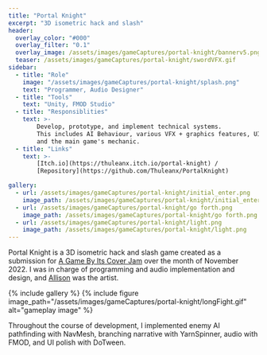 ```yaml
---
title: "Portal Knight"
excerpt: "3D isometric hack and slash"
header:
  overlay_color: "#000"
  overlay_filter: "0.1"
  overlay_image: /assets/images/gameCaptures/portal-knight/bannerv5.png
  teaser: /assets/images/gameCaptures/portal-knight/swordVFX.gif
sidebar:
  - title: "Role"
    image: "/assets/images/gameCaptures/portal-knight/splash.png"
    text: "Programmer, Audio Designer"
  - title: "Tools"
    text: "Unity, FMOD Studio"
  - title: "Responsiblities"
    text: >-
        Develop, prototype, and implement technical systems.
        This includes AI Behaviour, various VFX + graphics features, UI polish, sound integration, 
        and the main game's mechanic.
  - title: "Links"
    text: >-
        [Itch.io](https://thuleanx.itch.io/portal-knight) /
        [Repository](https://github.com/Thuleanx/PortalKnight)

gallery:
  - url: /assets/images/gameCaptures/portal-knight/initial_enter.png
    image_path: /assets/images/gameCaptures/portal-knight/initial_enter.png
  - url: /assets/images/gameCaptures/portal-knight/go forth.png
    image_path: /assets/images/gameCaptures/portal-knight/go forth.png
  - url: /assets/images/gameCaptures/portal-knight/light.png
    image_path: /assets/images/gameCaptures/portal-knight/light.png
---
```


Portal Knight is a 3D isometric hack and slash game created as a submission for 
[A Game By Its Cover Jam](https://itch.io/jam/a-game-by-its-cover-2022/entries) 
over the month of November 2022. 
I was in charge of programming and audio implementation and design, and 
[Allison](https://allisonkyeh.com/) was the artist.

{% include gallery %}
{% include figure image_path="/assets/images/gameCaptures/portal-knight/longFight.gif" alt="gameplay image" %}

Throughout the course of development, I implemented enemy AI pathfinding with NavMesh, 
branching narrative with YarnSpinner, audio with FMOD, and UI polish with DoTween.


